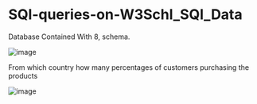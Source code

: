 # SQl-queries-on-W3Schl_SQl_Data

Database Contained With 8, schema.

![image](https://user-images.githubusercontent.com/75080175/156118821-434abe0c-303a-4746-a316-82985aa93ccb.png)

From which country how many percentages of customers purchasing the products 

![image](https://user-images.githubusercontent.com/75080175/156121639-f4c17c24-9c8d-4363-b4da-9c58d38a550a.png)

 
